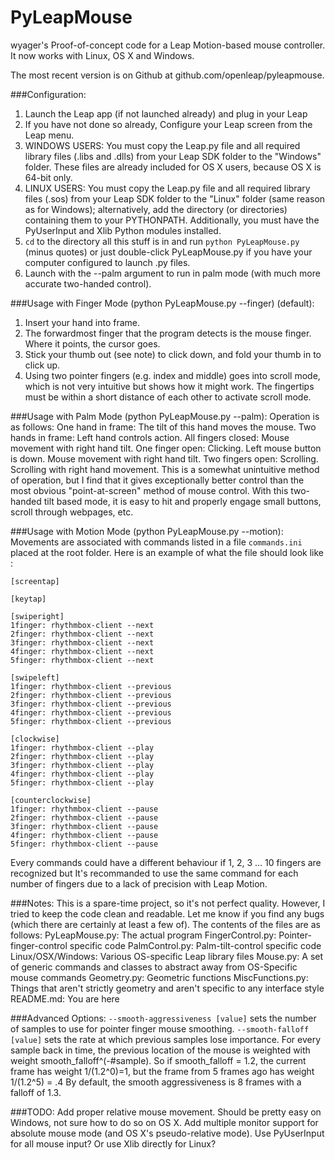 PyLeapMouse
===========

wyager's Proof-of-concept code for a Leap Motion-based mouse controller. It now works with Linux, OS X and Windows.

The most recent version is on Github at github.com/openleap/pyleapmouse.

###Configuration:
1. Launch the Leap app (if not launched already) and plug in your Leap
2. If you have not done so already, Configure your Leap screen from the Leap menu.
3. WINDOWS USERS: You must copy the Leap.py file and all required library files (.libs and .dlls) from your Leap SDK folder to the "Windows" folder. These files are already included for OS X users, because OS X is 64-bit only.
4. LINUX USERS: You must copy the Leap.py file and all required library files (.sos) from your Leap SDK folder to the "Linux" folder (same reason as for Windows); alternatively, add the directory (or directories) containing them to your PYTHONPATH. Additionally, you must have the PyUserInput and Xlib Python modules installed.
5. `cd` to the directory all this stuff is in and run `python PyLeapMouse.py` (minus quotes) or just double-click PyLeapMouse.py if you have your computer configured to launch .py files.
6. Launch with the --palm argument to run in palm mode (with much more accurate two-handed control).

###Usage with Finger Mode (python PyLeapMouse.py --finger) (default):
1. Insert your hand into frame.
2. The forwardmost finger that the program detects is the mouse finger. Where it points, the cursor goes.
3. Stick your thumb out (see note) to click down, and fold your thumb in to click up.
4. Using two pointer fingers (e.g. index and middle) goes into scroll mode, which is not very intuitive but shows how it might work. The fingertips must be within a short distance of each other to activate scroll mode.

###Usage with Palm Mode (python PyLeapMouse.py --palm):
Operation is as follows:
One hand in frame: The tilt of this hand moves the mouse.
Two hands in frame: Left hand controls action.
    All fingers closed: Mouse movement with right hand tilt.
    One finger open: Clicking. Left mouse button is down. Mouse movement with right hand tilt.
    Two fingers open: Scrolling. Scrolling with right hand movement.
This is a somewhat unintuitive method of operation, but I find that it gives exceptionally better control than the most obvious "point-at-screen" method of mouse control. With this two-handed tilt based mode, it is easy to hit and properly engage small buttons, scroll through webpages, etc.

###Usage with Motion Mode (python PyLeapMouse.py --motion):
Movements are associated with commands listed in a file `commands.ini` placed at the root folder. Here is an example of what the file should look like :

    [screentap]

    [keytap]

    [swiperight]
    1finger: rhythmbox-client --next
    2finger: rhythmbox-client --next
    3finger: rhythmbox-client --next
    4finger: rhythmbox-client --next
    5finger: rhythmbox-client --next

    [swipeleft]
    1finger: rhythmbox-client --previous
    2finger: rhythmbox-client --previous
    3finger: rhythmbox-client --previous
    4finger: rhythmbox-client --previous
    5finger: rhythmbox-client --previous

    [clockwise]
    1finger: rhythmbox-client --play
    2finger: rhythmbox-client --play
    3finger: rhythmbox-client --play
    4finger: rhythmbox-client --play
    5finger: rhythmbox-client --play

    [counterclockwise]
    1finger: rhythmbox-client --pause
    2finger: rhythmbox-client --pause
    3finger: rhythmbox-client --pause
    4finger: rhythmbox-client --pause
    5finger: rhythmbox-client --pause

Every commands could have a different behaviour if 1, 2, 3 ... 10 fingers are recognized but It's recommanded to use the same command for each number of fingers due to a lack of precision with Leap Motion.

###Notes:
This is a spare-time project, so it's not perfect quality. However, I tried to keep the code clean and readable. Let me know if you find any bugs (which there are certainly at least a few of).
The contents of the files are as follows:
PyLeapMouse.py: The actual program
FingerControl.py: Pointer-finger-control specific code
PalmControl.py: Palm-tilt-control specific code
Linux/OSX/Windows:
    Various OS-specific Leap library files
    Mouse.py: A set of generic commands and classes to abstract away from OS-Specific mouse commands
Geometry.py: Geometric functions
MiscFunctions.py: Things that aren't strictly geometry and aren't specific to any interface style
README.md: You are here

###Advanced Options:
`--smooth-aggressiveness [value]` sets the number of samples to use for pointer finger mouse smoothing.
`--smooth-falloff [value]` sets the rate at which previous samples lose importance.
For every sample back in time, the previous location of the mouse is weighted with weight smooth_falloff^(-#sample).
So if smooth_falloff = 1.2, the current frame has weight 1/(1.2^0)=1, but the frame from 5 frames ago has weight 1/(1.2^5) = .4
By default, the smooth aggressiveness is 8 frames with a falloff of 1.3.

###TODO:
Add proper relative mouse movement. Should be pretty easy on Windows, not sure how to do so on OS X.
Add multiple monitor support for absolute mouse mode (and OS X's pseudo-relative mode).
Use PyUserInput for all mouse input? Or use Xlib directly for Linux?
